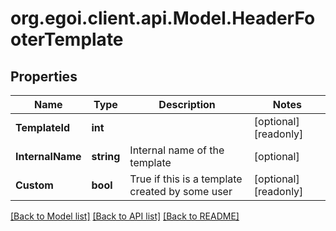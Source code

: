 
# org.egoi.client.api.Model.HeaderFooterTemplate

## Properties

Name | Type | Description | Notes
------------ | ------------- | ------------- | -------------
**TemplateId** | **int** |  | [optional] [readonly] 
**InternalName** | **string** | Internal name of the template | [optional] 
**Custom** | **bool** | True if this is a template created by some user | [optional] [readonly] 

[[Back to Model list]](../README.md#documentation-for-models)
[[Back to API list]](../README.md#documentation-for-api-endpoints)
[[Back to README]](../README.md)

